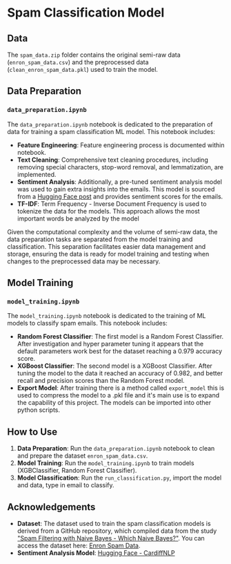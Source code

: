 # Spam Classification Model

## Data

The `spam_data.zip` folder contains the original semi-raw data (`enron_spam_data.csv`) and the preprocessed data (`clean_enron_spam_data.pkl`) used to train the model. 

## Data Preparation

### `data_preparation.ipynb`

The `data_preparation.ipynb` notebook is dedicated to the preparation of data for training a spam classification ML model. This notebook includes:

- **Feature Engineering**: Feature engineering process is documented within notebook.
- **Text Cleaning**: Comprehensive text cleaning procedures, including removing special characters, stop-word removal, and lemmatization, are implemented.
- **Sentiment Analysis**: Additionally, a pre-tuned sentiment analysis model was used to gain extra insights into the emails. This model is sourced from a [Hugging Face post](https://huggingface.co/cardiffnlp/twitter-roberta-base-sentiment-latest) and provides sentiment scores for the emails.
- **TF-IDF**: Term Frequency - Inverse Document Frequency is used to tokenize the data for the models. This approach allows the most important words be analyzed by the model

Given the computational complexity and the volume of semi-raw data, the data preparation tasks are separated from the model training and classification. This separation facilitates easier data management and storage, ensuring the data is ready for model training and testing when changes to the preprocessed data may be necessary.

## Model Training

### `model_training.ipynb`

The `model_training.ipynb` notebook is dedicated to the training of ML models to classify spam emails. This notebook includes:

- **Random Forest Classifier**: The first model is a Random Forest Classifier. After investigation and hyper parameter tuning it appears that the default parameters work best for the dataset reaching a 0.979 accuracy score.
- **XGBoost Classifier**: The second model is a XGBoost Classifier. After tuning the model to the data it reached an accuracy of 0.982, and better recall and precision scores than the Random Forest model.
- **Export Model**: After training there is a method called `export_model` this is used to compress the model to a .pkl file and it's main use is to expand the capability of this project. The models can be imported into other python scripts.

## How to Use

1. **Data Preparation**: Run the `data_preparation.ipynb` notebook to clean and prepare the dataset `enron_spam_data.csv`.
2. **Model Training**: Run the `model_training.ipynb` to train models (XGBClassifier, Random Forest Classifier).
3. **Model Classification**: Run the `run_classification.py`, import the model and data, type in email to classify.

## Acknowledgements

- **Dataset**: The dataset used to train the spam classification models is derived from a GitHub repository, which compiled data from the study ["Spam Filtering with Naive Bayes - Which Naive Bayes?"](https://nes.aueb.gr/ipl/nlp/pubs/ceas2006_paper.pdf). You can access the dataset here: [Enron Spam Data](https://github.com/MWiechmann/enron_spam_data).
- **Sentiment Analysis Model**: [Hugging Face - CardiffNLP](https://huggingface.co/cardiffnlp/twitter-roberta-base-sentiment-latest)
